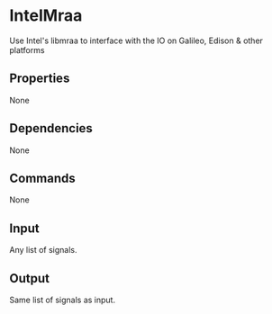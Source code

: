 IntelMraa
=========

Use Intel's libmraa to interface with the IO on Galileo, Edison & other platforms

Properties
----------
None

Dependencies
------------
None

Commands
--------
None

Input
-----
Any list of signals.

Output
------
Same list of signals as input.
